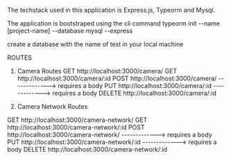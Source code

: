 The techstack used in this application is Express.js, Typeorm and Mysql. 

The application is bootstraped using the cli command 
typeorm init --name [project-name] --database mysql --express


create a database with the name of test in your local machine

ROUTES

1. Camera Routes
GET http://localhost:3000/camera/
GET http://localhost:3000/camera/:id 
POST http://localhost:3000/camera/ -------------> requires a body 
PUT http://localhost:3000/camera/:id -------------> requires a body 
DELETE http://localhost:3000/camera/:id

2. Camera Network Routes

GET http://localhost:3000/camera-network/
GET http://localhost:3000/camera-network/:id
POST http://localhost:3000/camera-network/ -------------> requires a body 
PUT http://localhost:3000/camera-network/:id -------------> requires a body 
DELETE http://localhost:3000/camera-network/:id

